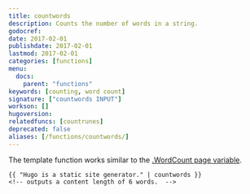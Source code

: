```yaml
---
title: countwords
description: Counts the number of words in a string.
godocref:
date: 2017-02-01
publishdate: 2017-02-01
lastmod: 2017-02-01
categories: [functions]
menu:
  docs:
    parent: "functions"
keywords: [counting, word count]
signature: ["countwords INPUT"]
workson: []
hugoversion:
relatedfuncs: [countrunes]
deprecated: false
aliases: [/functions/countwords/]
---
```


The template function works similar to the [.WordCount page variable][pagevars].

```
{{ "Hugo is a static site generator." | countwords }}
<!-- outputs a content length of 6 words.  -->
```


[pagevars]: /variables/page/
